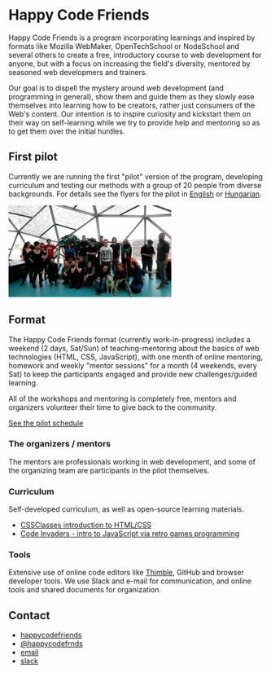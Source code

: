 # Happy Code Friends

Happy Code Friends is a program incorporating learnings and inspired by formats like Mozilla WebMaker, OpenTechSchool or NodeSchool and several others to create a free, introductory course to web development for anyone, but with a focus on increasing the field's diversity, mentored by seasoned web developmers and trainers. 

Our goal is to dispell the mystery around web development (and programming in general), show them and guide them as they slowly ease themselves into learning how to be creators, rather just consumers of the Web's content. Our intention is to inspire curiosity and kickstart them on their way on self-learning while we try to provide help and mentoring so as to get them over the initial hurdles.

## First pilot

Currently we are running the first "pilot" version of the program, developing curriculum and testing our methods with a group of 20 people from diverse backgrounds. For details see the flyers for the pilot in [English](hcf-flyer-EN.pdf) or [Hungarian](hcf-flyer-HU.pdf).

![After the pilot's first workshop workshop](hcf-pilot-workshop.gif)

## Format

The Happy Code Friends format (currently work-in-progress) includes a weekend (2 days, Sat/Sun) of teaching-mentoring about the basics of web technologies (HTML, CSS, JavaScript), with one month of online mentoring, homework and weekly "mentor sessions" for a month (4 weekends, every Sat) to keep the participants engaged and provide new challenges/guided learning.

All of the workshops and mentoring is completely free, mentors and organizers volunteer their time to give back to the community.

[See the pilot schedule](https://reps.mozilla.org/events/#/period/all/search/happy%20code%20friends/)

### The organizers / mentors

The mentors are professionals working in web development, and some of the organizing team are participants in the pilot themselves. 

### Curriculum

Self-developed curriculum, as well as open-source learning materials.

* [CSSClasses introduction to HTML/CSS](http://cssclasses.cssconf.eu/materials/)
* [Code Invaders - intro to JavaScript via retro games programming](https://thimbleprojects.org/flaki/51988/)

### Tools

Extensive use of online code editors like [Thimble](https://thimble.mozilla.org/), GitHub and browser developer tools. We use Slack and e-mail for communication, and online tools and shared documents for organization.

## Contact

* [happycodefriends](https://github.com/happycodefriends)
* [@happycodefrnds](https://twitter.com/happycodefrnds)
* [email](htmlcsskurzus@gmail.com)
* [slack](https://frontendmeetup.slack.com/messages/happy-code-friends/)


